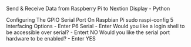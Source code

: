 Send & Receive Data from Raspberry Pi to Nextion Display - Python

Configuring The GPIO Serial Port On Raspbian Pi
sudo raspi-config
5 Interfacing Options - Enter
P6 Serial - Enter
Would you like a login shell to be accessible over serial? - Entert NO
Would you like the serial port hardware to be enabled? - Enter YES
